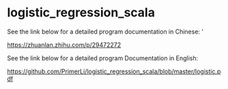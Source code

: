 # logistic_regression_scala

See the link below for a detailed program documentation in Chinese: '

https://zhuanlan.zhihu.com/p/29472272

See the link below for a detailed program Documentation in English:

https://github.com/PrimerLi/logistic_regression_scala/blob/master/logistic.pdf
